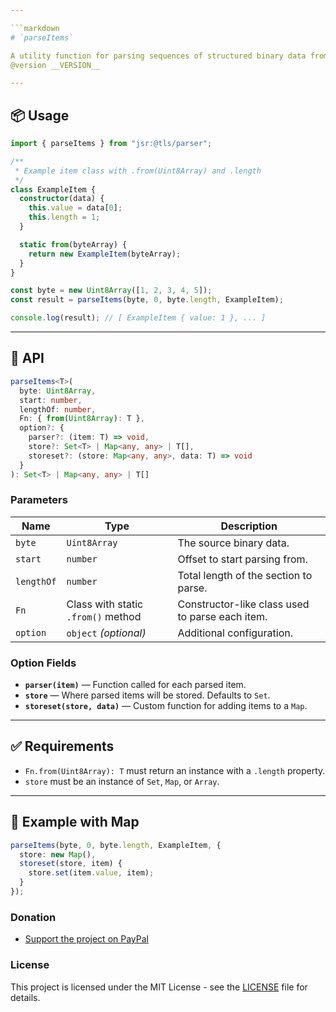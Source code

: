 ```yaml
---

```markdown
# `parseItems`

A utility function for parsing sequences of structured binary data from a `Uint8Array`, commonly used in protocol parsers like TLS.
@version __VERSION__

---
```


## 📦 Usage

```ts
import { parseItems } from "jsr:@tls/parser";

/**
 * Example item class with .from(Uint8Array) and .length
 */
class ExampleItem {
  constructor(data) {
    this.value = data[0];
    this.length = 1;
  }

  static from(byteArray) {
    return new ExampleItem(byteArray);
  }
}

const byte = new Uint8Array([1, 2, 3, 4, 5]);
const result = parseItems(byte, 0, byte.length, ExampleItem);

console.log(result); // [ ExampleItem { value: 1 }, ... ]
```

---

## 🧩 API

```ts
parseItems<T>(
  byte: Uint8Array,
  start: number,
  lengthOf: number,
  Fn: { from(Uint8Array): T },
  option?: {
    parser?: (item: T) => void,
    store?: Set<T> | Map<any, any> | T[],
    storeset?: (store: Map<any, any>, data: T) => void
  }
): Set<T> | Map<any, any> | T[]
```

### Parameters

| Name      | Type                              | Description |
|-----------|-----------------------------------|-------------|
| `byte`    | `Uint8Array`                      | The source binary data. |
| `start`   | `number`                          | Offset to start parsing from. |
| `lengthOf`| `number`                          | Total length of the section to parse. |
| `Fn`      | Class with static `.from()` method| Constructor-like class used to parse each item. |
| `option`  | `object` *(optional)*             | Additional configuration. |

### Option Fields

- **`parser(item)`** — Function called for each parsed item.
- **`store`** — Where parsed items will be stored. Defaults to `Set`.
- **`storeset(store, data)`** — Custom function for adding items to a `Map`.

---

## ✅ Requirements

- `Fn.from(Uint8Array): T` must return an instance with a `.length` property.
- `store` must be an instance of `Set`, `Map`, or `Array`.

---

## 🧪 Example with Map

```ts
parseItems(byte, 0, byte.length, ExampleItem, {
  store: new Map(),
  storeset(store, item) {
    store.set(item.value, item);
  }
});
```

### Donation

- [Support the project on PayPal](https://paypal.me/aiconeid)

### License

This project is licensed under the MIT License - see the [LICENSE](LICENSE) file for details.